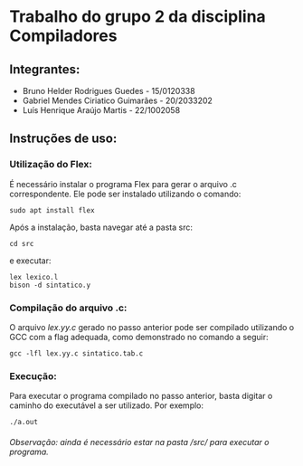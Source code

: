# Trabalho do grupo 2 da disciplina Compiladores

## Integrantes:

- Bruno Helder Rodrigues Guedes - 15/0120338
- Gabriel Mendes Ciriatico Guimarães - 20/2033202
- Luís Henrique Araújo Martis - 22/1002058

## Instruções de uso:

### Utilização do Flex:

É necessário instalar o programa Flex para gerar o arquivo .c correspondente. Ele pode ser instalado utilizando o comando:

```
sudo apt install flex
```

Após a instalação, basta navegar até a pasta src:

```
cd src
```

e executar:

```
lex lexico.l
bison -d sintatico.y
```

### Compilação do arquivo .c:

O arquivo _lex.yy.c_ gerado no passo anterior pode ser compilado utilizando o GCC com a flag adequada, como demonstrado no comando a seguir:

```
gcc -lfl lex.yy.c sintatico.tab.c
```

### Execução:

Para executar o programa compilado no passo anterior, basta digitar o caminho do executável a ser utilizado. Por exemplo:

```
./a.out
```

###### Observação: ainda é necessário estar na pasta /src/ para executar o programa.
